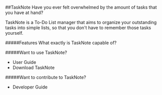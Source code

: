 ##TaskNote
Have you ever felt overwhelmed by the amount of tasks that you have at hand?

TaskNote is a To-Do List manager that aims to organize your outstanding tasks into simple lists, so that you don't have to remember those tasks yourself.

#####Features
What exactly is TaskNote capable of?

#####Want to use TaskNote?
* User Guide
* Download TaskNote

#####Want to contribute to TaskNote?
* Developer Guide
